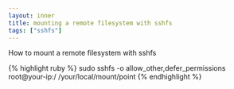 ```yaml
---
layout: inner
title: mounting a remote filesystem with sshfs
tags: ["sshfs"]
---
```

How to mount a remote filesystem with sshfs
<!-- exce -->

{% highlight ruby %}
sudo sshfs -o allow_other,defer_permissions root@your-ip:/ /your/local/mount/point
{% endhighlight %}

